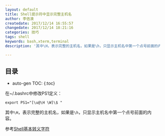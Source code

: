 ```yaml
---
layout: default
title: Shell提示符中显示完整主机名
author: 李佶澳
createdate: 2017/12/14 16:55:57
changedate: 2017/12/14 18:21:16
categories: 技巧
tags: shell
keywords: bash,xterm,terminal
description: '其中\H，表示完整的主机名，如果是\h，只显示主机名中第一个点号前面的内容'

---
```


## 目录
* auto-gen TOC:
{:toc}


在~/.bashrc中修改PS1定义：

	export PS1="[\u@\H \W]\$ "

其中`\H`，表示完整的主机名，如果是`\h`，只显示主机名中第一个点号前面的内容。

参考[Shell基本转义字符](https://www.cnblogs.com/lienhua34/p/5018119.html)
